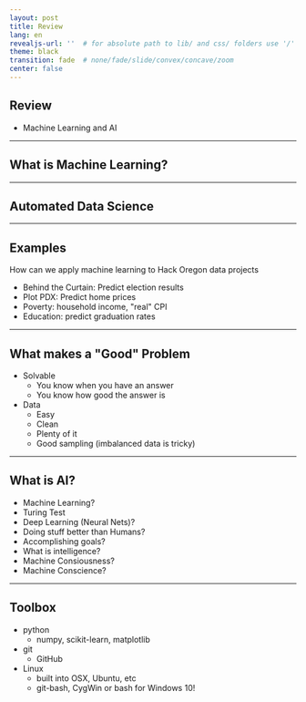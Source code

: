 ```yaml
---
layout: post
title: Review
lang: en
revealjs-url: ''  # for absolute path to lib/ and css/ folders use '/'
theme: black
transition: fade  # none/fade/slide/convex/concave/zoom
center: false
---
```


## Review

- Machine Learning and AI










---------------------

## What is Machine Learning?







---------------------


## Automated Data Science

---

## Examples

How can we apply machine learning to Hack Oregon data projects

- Behind the Curtain: Predict election results 
- Plot PDX: Predict home prices
- Poverty: household income, "real" CPI
- Education: predict graduation rates






---------------------

## What makes a "Good" Problem

- Solvable
    - You know when you have an answer
    - You know how good the answer is
- Data
    - Easy
    - Clean
    - Plenty of it
    - Good sampling (imbalanced data is tricky)

---

## What is AI?

- Machine Learning?
- Turing Test
- Deep Learning (Neural Nets)?
- Doing stuff better than Humans?
- Accomplishing goals?
- What is intelligence?
- Machine Consiousness?
- Machine Conscience?

---

## Toolbox

- python
  - numpy, scikit-learn, matplotlib 
- git
  - GitHub
- Linux
  - built into OSX, Ubuntu, etc
  - git-bash, CygWin or bash for Windows 10!

